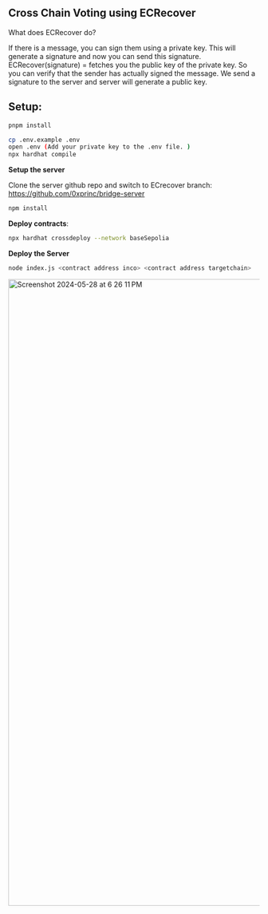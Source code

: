 ## Cross Chain Voting using ECRecover 

What does ECRecover do? 

If there is a message, you can sign them using a private key. This will generate a signature and now you can send this signature. ECRecover(signature) = fetches you the public key of the private key. So you can verify that the sender has actually signed the message. We send a signature to the server and server will generate a public key.  


## Setup: 

```sh
pnpm install 
```

```sh 
cp .env.example .env 
open .env (Add your private key to the .env file. )
npx hardhat compile 
```

**Setup the server** 

Clone the server github repo and switch to ECrecover branch: 
https://github.com/0xprinc/bridge-server 

```sh
npm install  
```

**Deploy contracts**: 

```sh
npx hardhat crossdeploy --network baseSepolia
```
**Deploy the Server** 

```sh
node index.js <contract address inco> <contract address targetchain>
``` 


<img width="1256" alt="Screenshot 2024-05-28 at 6 26 11 PM" src="https://github.com/0xprinc/snapshotX/assets/32016969/9a6bf33d-190d-4fd7-a3c2-f926c12decfa">

 
 
